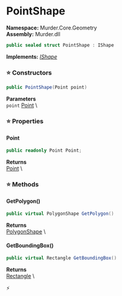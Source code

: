 # PointShape

**Namespace:** Murder.Core.Geometry \
**Assembly:** Murder.dll

```csharp
public sealed struct PointShape : IShape
```

**Implements:** _[IShape](../..//Murder/Core/Geometry/IShape.html)_

### ⭐ Constructors
```csharp
public PointShape(Point point)
```

**Parameters** \
`point` [Point](../..//Murder/Core/Geometry/Point.html) \

### ⭐ Properties
#### Point
```csharp
public readonly Point Point;
```

**Returns** \
[Point](../..//Murder/Core/Geometry/Point.html) \
### ⭐ Methods
#### GetPolygon()
```csharp
public virtual PolygonShape GetPolygon()
```

**Returns** \
[PolygonShape](../..//Murder/Core/Geometry/PolygonShape.html) \

#### GetBoundingBox()
```csharp
public virtual Rectangle GetBoundingBox()
```

**Returns** \
[Rectangle](../..//Murder/Core/Geometry/Rectangle.html) \



⚡